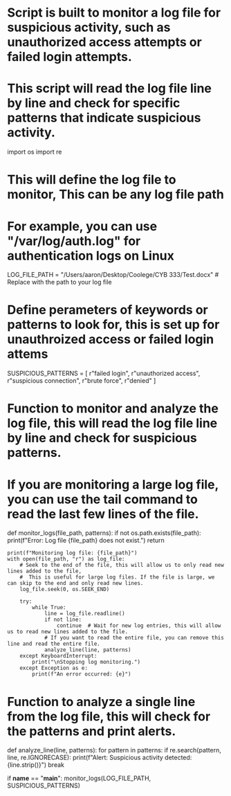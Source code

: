 # Script is built to monitor a log file for suspicious activity, such as unauthorized access attempts or failed login attempts.
# This script will read the log file line by line and check for specific patterns that indicate suspicious activity.
import os
import re

# This will define the log file to monitor, This can be any log file path
# For example, you can use "/var/log/auth.log" for authentication logs on Linux
LOG_FILE_PATH = "/Users/aaron/Desktop/Coolege/CYB 333/Test.docx"  # Replace with the path to your log file

# Define perameters of keywords or patterns to look for, this is set up for unauthroized access or failed login attems
SUSPICIOUS_PATTERNS = [
    r"failed login",
    r"unauthorized access",
    r"suspicious connection",
    r"brute force",
    r"denied"
]

# Function to monitor and analyze the log file, this will read the log file line by line and check for suspicious patterns.
# If you are monitoring a large log file, you can use the tail command to read the last few lines of the file.
def monitor_logs(file_path, patterns):
    if not os.path.exists(file_path):
        print(f"Error: Log file {file_path} does not exist.")
        return

    print(f"Monitoring log file: {file_path}")
    with open(file_path, "r") as log_file:
        # Seek to the end of the file, this will allow us to only read new lines added to the file,
        #  This is useful for large log files. If the file is large, we can skip to the end and only read new lines.
        log_file.seek(0, os.SEEK_END)
        
        try:
            while True:
                line = log_file.readline()
                if not line:
                    continue  # Wait for new log entries, this will allow us to read new lines added to the file.
                # If you want to read the entire file, you can remove this line and read the entire file.
                analyze_line(line, patterns)
        except KeyboardInterrupt:
            print("\nStopping log monitoring.")
        except Exception as e:
            print(f"An error occurred: {e}")

# Function to analyze a single line from the log file, this will check for the patterns and print alerts.
def analyze_line(line, patterns):
    for pattern in patterns:
        if re.search(pattern, line, re.IGNORECASE):
            print(f"Alert: Suspicious activity detected: {line.strip()}")
            break

if __name__ == "__main__":
    monitor_logs(LOG_FILE_PATH, SUSPICIOUS_PATTERNS)
